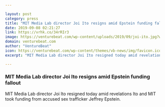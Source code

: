 ```yaml
---

layout: post
category: press
title: "MIT Media Lab director Joi Ito resigns amid Epstein funding fallout"
date: 2019-09-08 02:21:27
link: https://vrhk.co/34rRIr3
image: https://venturebeat.com/wp-content/uploads/2019/09/joi-ito.jpg?w=1200&strip=all
domain: venturebeat.com
author: "VentureBeat"
icon: https://venturebeat.com/wp-content/themes/vb-news/img/favicon.ico
excerpt: "MIT Media Lab director Joi Ito resigned today amid revelations Ito and MIT took funding from accused sex trafficker Jeffrey Epstein."

---
```


### MIT Media Lab director Joi Ito resigns amid Epstein funding fallout

MIT Media Lab director Joi Ito resigned today amid revelations Ito and MIT took funding from accused sex trafficker Jeffrey Epstein.